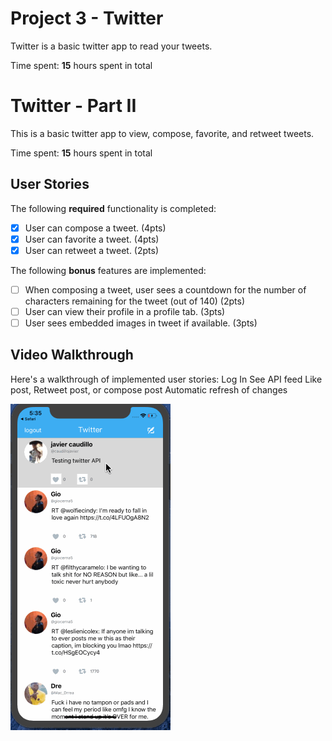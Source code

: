 # Project 3 - Twitter

Twitter is a basic twitter app to read your tweets.

Time spent: **15** hours spent in total

# Twitter - Part II

This is a basic twitter app to view, compose, favorite, and retweet tweets.

Time spent: **15** hours spent in total

## User Stories

The following **required** functionality is completed:

- [X] User can compose a tweet. (4pts)
- [X] User can favorite a tweet. (4pts)
- [X] User can retweet a tweet. (2pts)

The following **bonus** features are implemented:

- [ ] When composing a tweet, user sees a countdown for the number of characters remaining for the tweet (out of 140) (2pts)
- [ ] User can view their profile in a profile tab. (3pts)
- [ ] User sees embedded images in tweet if available. (3pts)

## Video Walkthrough

Here's a walkthrough of implemented user stories: 
Log In
See API feed
Like post, Retweet post, or compose post
Automatic refresh of changes


<img src= 'TwitterGif.gif' title='Video Walkthrough' width='' alt='Video Walkthrough' />
